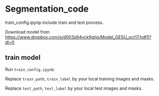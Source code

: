# Segmentation_code
train_config.ipynp include train and test process.

Download model from https://www.dropbox.com/s/d003z64vck9gtjp/Model_GESU_oct17.hdf5?dl=0

## train model
Run `train_config.ipynb`:

Replace `train_path`, `train_label` by your local training images and masks.

Replace `test_path`, `test_label` by your local test images and masks.
